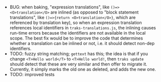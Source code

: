  - BUG: when baking, "expression translations", like `()=><O>translation</O>`
   are inlined (as opposed to "block statement translations", like
   `()=>{return <O>translation</O>}`, which are referenced by translation key),
   so when an expression translation references local identifiers in
   `traks-translations.js`, the inlining causes run-time errors because the
   identifiers are not available in the local scope. The best fix would be to
   improve the code that determines whether a translation can be inlined or
   not, i.e. it should detect non-dep identifiers.
 - TODO: fuzzy string matching; `gettext` has this; the idea is that if you change
   `<T>Hello world</T>` to `<T>Hello world!`</T>, then `traks update` should detect
   that these are very similar and then offer to migrate it. Currently, it simply
   marks the old one as deleted, and adds the new one.
 - TODO: improved tests

